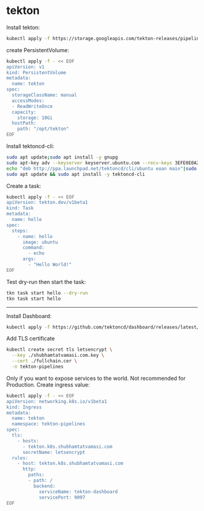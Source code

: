 # tekton

Install tekton:
```bash
kubectl apply -f https://storage.googleapis.com/tekton-releases/pipeline/latest/release.yaml
```

create PersistentVolume:
```bash
kubectl apply -f - << EOF
apiVersion: v1
kind: PersistentVolume
metadata:
  name: tekton
spec:
  storageClassName: manual
  accessModes:
  - ReadWriteOnce
  capacity:
    storage: 10Gi
  hostPath:
    path: "/opt/tekton"
EOF
```

Install tektoncd-cli:
```bash
sudo apt update;sudo apt install -y gnupg
sudo apt-key adv --keyserver keyserver.ubuntu.com --recv-keys 3EFE0E0A2F2F60AA
echo "deb http://ppa.launchpad.net/tektoncd/cli/ubuntu eoan main"|sudo tee /etc/apt/sources.list.d/tektoncd-ubuntu-cli.list
sudo apt update && sudo apt install -y tektoncd-cli
```

Create a task:
```bash
kubectl apply -f - << EOF
apiVersion: tekton.dev/v1beta1
kind: Task
metadata:
  name: hello
spec:
  steps:
    - name: hello
      image: ubuntu
      command:
        - echo
      args:
        - "Hello World!"
EOF
```

Test dry-run then start the task:  
```bash
tkn task start hello --dry-run
tkn task start hello
```
---

Install Dashboard:
```bash
kubectl apply -f https://github.com/tektoncd/dashboard/releases/latest/download/tekton-dashboard-release.yaml
```

Add TLS certificate
```bash
kubectl create secret tls letsencrypt \
  --key ./shubhamtatvamasi.com.key \
  --cert ./fullchain.cer \
  -n tekton-pipelines
```

Only if you want to expose services to the world. Not recommended for Production. 
Create ingress value: 
```bash
kubectl apply -f - << EOF
apiVersion: networking.k8s.io/v1beta1
kind: Ingress
metadata:
  name: tekton
  namespace: tekton-pipelines
spec:
  tls:
    - hosts:
      - tekton.k8s.shubhamtatvamasi.com
      secretName: letsencrypt
  rules:
    - host: tekton.k8s.shubhamtatvamasi.com
      http:
        paths:
        - path: /
          backend:
            serviceName: tekton-dashboard
            servicePort: 9097
EOF
```


